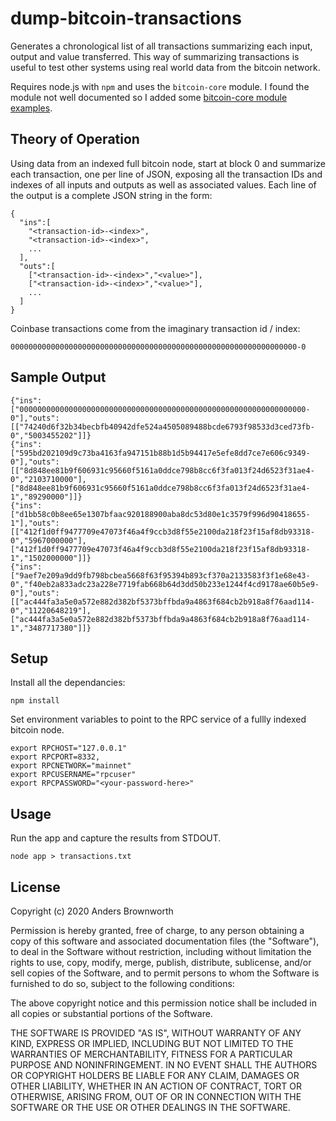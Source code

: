 # dump-bitcoin-transactions
Generates a chronological list of all transactions summarizing each input, output and value
transferred. This way of summarizing transactions is useful to test other systems using real
world data from the bitcoin network.

Requires node.js with `npm` and uses the `bitcoin-core` module. I found the module not well
documented so I added some [bitcoin-core module examples](bitcoin-rpc.md).

## Theory of Operation
Using data from an indexed full bitcoin node, start at block 0 and summarize each transaction,
one per line of JSON, exposing all the transaction IDs and indexes of all inputs and outputs
as well as associated values. Each line of the output is a complete JSON string in the form:
```
{
  "ins":[
    "<transaction-id>-<index>",
    "<transaction-id>-<index>",
    ...
  ],
  "outs":[
    ["<transaction-id>-<index>","<value>"],
    ["<transaction-id>-<index>","<value>"],
    ...
  ]
}
```
Coinbase transactions come from the imaginary transaction id / index:
```
0000000000000000000000000000000000000000000000000000000000000000-0
```

## Sample Output
```
{"ins":["0000000000000000000000000000000000000000000000000000000000000000-0"],"outs":[["74240d6f32b34becbfb40942dfe524a4505089488bcde6793f98533d3ced73fb-0","5003455202"]]}
{"ins":["595bd202109d9c73ba4163fa947151b88b1d5b94417e5efe8dd7ce7e606c9349-0"],"outs":[["8d848ee81b9f606931c95660f5161a0ddce798b8cc6f3fa013f24d6523f31ae4-0","2103710000"],["8d848ee81b9f606931c95660f5161a0ddce798b8cc6f3fa013f24d6523f31ae4-1","89290000"]]}
{"ins":["d1bb58c0b8ee65e1307bfaac920188900aba8dc53d80e1c3579f996d90418655-1"],"outs":[["412f1d0ff9477709e47073f46a4f9ccb3d8f55e2100da218f23f15af8db93318-0","5967000000"],["412f1d0ff9477709e47073f46a4f9ccb3d8f55e2100da218f23f15af8db93318-1","1502000000"]]}
{"ins":["9aef7e209a9dd9fb798bcbea5668f63f95394b893cf370a2133583f3f1e68e43-0","f40eb2a833adc23a228e7719fab668b64d3dd50b233e1244f4cd9178ae60b5e9-0"],"outs":[["ac444fa3a5e0a572e882d382bf5373bffbda9a4863f684cb2b918a8f76aad114-0","11220648219"],["ac444fa3a5e0a572e882d382bf5373bffbda9a4863f684cb2b918a8f76aad114-1","3487717380"]]}
```

## Setup
Install all the dependancies:
```
npm install
```

Set environment variables to point to the RPC service of a fullly indexed bitcoin node.
```
export RPCHOST="127.0.0.1"
export RPCPORT=8332,
export RPCNETWORK="mainnet"
export RPCUSERNAME="rpcuser"
export RPCPASSWORD="<your-password-here>"
```

## Usage
Run the app and capture the results from STDOUT.
```
node app > transactions.txt
```

## License
Copyright (c) 2020 Anders Brownworth

Permission is hereby granted, free of charge, to any person obtaining a copy
of this software and associated documentation files (the "Software"), to deal
in the Software without restriction, including without limitation the rights
to use, copy, modify, merge, publish, distribute, sublicense, and/or sell
copies of the Software, and to permit persons to whom the Software is
furnished to do so, subject to the following conditions:

The above copyright notice and this permission notice shall be included in all
copies or substantial portions of the Software.

THE SOFTWARE IS PROVIDED "AS IS", WITHOUT WARRANTY OF ANY KIND, EXPRESS OR
IMPLIED, INCLUDING BUT NOT LIMITED TO THE WARRANTIES OF MERCHANTABILITY,
FITNESS FOR A PARTICULAR PURPOSE AND NONINFRINGEMENT. IN NO EVENT SHALL THE
AUTHORS OR COPYRIGHT HOLDERS BE LIABLE FOR ANY CLAIM, DAMAGES OR OTHER
LIABILITY, WHETHER IN AN ACTION OF CONTRACT, TORT OR OTHERWISE, ARISING FROM,
OUT OF OR IN CONNECTION WITH THE SOFTWARE OR THE USE OR OTHER DEALINGS IN THE
SOFTWARE.
